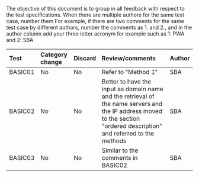 The objective of this document is to group in all feedback with respect to
the test specifications. When there are multiple authors for the same test case, 
number them For example, if there are two comments for the same test case by different
authors, number the comments as 1. and 2., and in the author column add
your three letter acronym  for example such as 1: PWA and 2: SBA 

| Test   | Category change | Discard | Review/comments                    | Author |
|:-------|:---------|:--------|:------------------------------------------|:-------|
| BASIC01 |   No     |   No    | Refer to "Method 1" | SBA|
| BASIC02 | No | No | Better to have the input as domain name and the retrieval of the name servers and the IP address moved to the section "ordered description" and referred to the methods | SBA | 
| BASIC03 | No | No | Similar to the comments in BASIC02 | SBA |    



